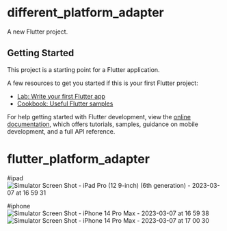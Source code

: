 # different_platform_adapter

A new Flutter project.

## Getting Started

This project is a starting point for a Flutter application.

A few resources to get you started if this is your first Flutter project:

- [Lab: Write your first Flutter app](https://docs.flutter.dev/get-started/codelab)
- [Cookbook: Useful Flutter samples](https://docs.flutter.dev/cookbook)

For help getting started with Flutter development, view the
[online documentation](https://docs.flutter.dev/), which offers tutorials,
samples, guidance on mobile development, and a full API reference.
# flutter_platform_adapter


#ipad
![Simulator Screen Shot - iPad Pro (12 9-inch) (6th generation) - 2023-03-07 at 16 59 31](https://user-images.githubusercontent.com/17973224/223373565-0a1bbe03-f8ba-4259-b3e4-3e49d2406ead.png)


#iphone
![Simulator Screen Shot - iPhone 14 Pro Max - 2023-03-07 at 16 59 38](https://user-images.githubusercontent.com/17973224/223373637-6bca338a-e114-4c2f-bf07-aac22890325f.png)
![Simulator Screen Shot - iPhone 14 Pro Max - 2023-03-07 at 17 00 30](https://user-images.githubusercontent.com/17973224/223373740-e64b9407-c527-417a-be80-00dbbd4a8b03.png)
